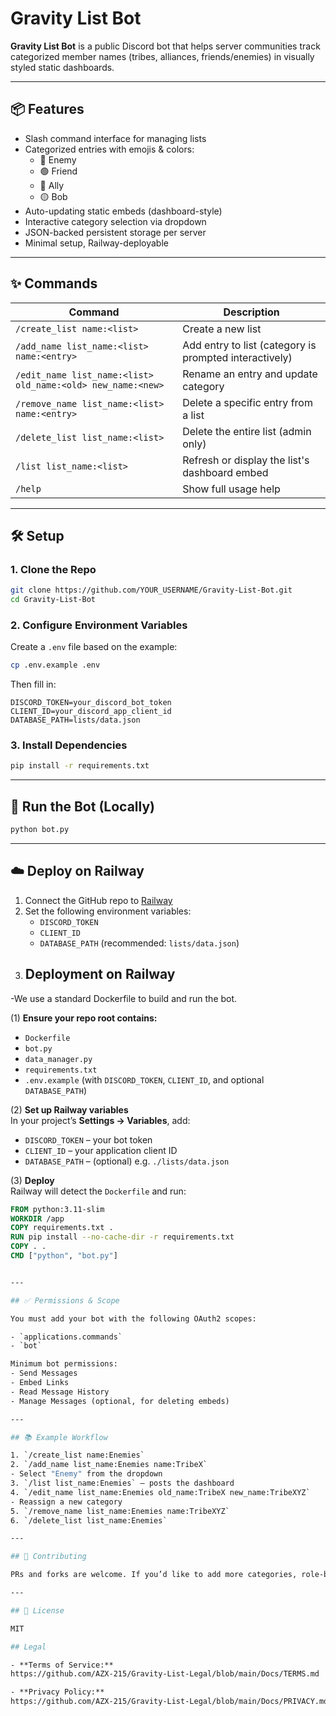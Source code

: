 # Gravity List Bot

**Gravity List Bot** is a public Discord bot that helps server communities track categorized member names (tribes, alliances, friends/enemies) in visually styled static dashboards.

---

## 📦 Features

- Slash command interface for managing lists
- Categorized entries with emojis & colors:
  - 🔴 Enemy
  - 🟢 Friend
  - 🔵 Ally
  - 🟡 Bob
- Auto-updating static embeds (dashboard-style)
- Interactive category selection via dropdown
- JSON-backed persistent storage per server
- Minimal setup, Railway-deployable

---

## ✨ Commands

| Command | Description |
|--------|-------------|
| `/create_list name:<list>` | Create a new list |
| `/add_name list_name:<list> name:<entry>` | Add entry to list (category is prompted interactively) |
| `/edit_name list_name:<list> old_name:<old> new_name:<new>` | Rename an entry and update category |
| `/remove_name list_name:<list> name:<entry>` | Delete a specific entry from a list |
| `/delete_list list_name:<list>` | Delete the entire list (admin only) |
| `/list list_name:<list>` | Refresh or display the list's dashboard embed |
| `/help` | Show full usage help |

---

## 🛠️ Setup

### 1. Clone the Repo

```bash
git clone https://github.com/YOUR_USERNAME/Gravity-List-Bot.git
cd Gravity-List-Bot
```

### 2. Configure Environment Variables

Create a `.env` file based on the example:

```bash
cp .env.example .env
```

Then fill in:
```
DISCORD_TOKEN=your_discord_bot_token
CLIENT_ID=your_discord_app_client_id
DATABASE_PATH=lists/data.json
```

### 3. Install Dependencies

```bash
pip install -r requirements.txt
```

---

## 🚀 Run the Bot (Locally)

```bash
python bot.py
```

---

## ☁️ Deploy on Railway

1. Connect the GitHub repo to [Railway](https://railway.app/)
2. Set the following environment variables:
   - `DISCORD_TOKEN`
   - `CLIENT_ID`
   - `DATABASE_PATH` (recommended: `lists/data.json`)
3. ## Deployment on Railway
-We use a standard Dockerfile to build and run the bot.

(1) **Ensure your repo root contains:**
   - `Dockerfile`
   - `bot.py`
   - `data_manager.py`
   - `requirements.txt`
   - `.env.example` (with `DISCORD_TOKEN`, `CLIENT_ID`, and optional `DATABASE_PATH`)

(2) **Set up Railway variables**  
   In your project’s **Settings → Variables**, add:
   - `DISCORD_TOKEN` – your bot token  
   - `CLIENT_ID` – your application client ID  
   - `DATABASE_PATH` – (optional) e.g. `./lists/data.json`

(3) **Deploy**  
   Railway will detect the `Dockerfile` and run:
   ```dockerfile
   FROM python:3.11-slim
   WORKDIR /app
   COPY requirements.txt .
   RUN pip install --no-cache-dir -r requirements.txt
   COPY . .
   CMD ["python", "bot.py"]


---

## ✅ Permissions & Scope

You must add your bot with the following OAuth2 scopes:

- `applications.commands`
- `bot`

Minimum bot permissions:
- Send Messages
- Embed Links
- Read Message History
- Manage Messages (optional, for deleting embeds)

---

## 📚 Example Workflow

1. `/create_list name:Enemies`
2. `/add_name list_name:Enemies name:TribeX`
   - Select "Enemy" from the dropdown
3. `/list list_name:Enemies` – posts the dashboard
4. `/edit_name list_name:Enemies old_name:TribeX new_name:TribeXYZ`
   - Reassign a new category
5. `/remove_name list_name:Enemies name:TribeXYZ`
6. `/delete_list list_name:Enemies`

---

## 🤝 Contributing

PRs and forks are welcome. If you’d like to add more categories, role-based list controls, or pagination, feel free to submit an issue or fork it.

---

## 📜 License

MIT

## Legal

- **Terms of Service:**  
  https://github.com/AZX-215/Gravity-List-Legal/blob/main/Docs/TERMS.md

- **Privacy Policy:**  
  https://github.com/AZX-215/Gravity-List-Legal/blob/main/Docs/PRIVACY.md 
